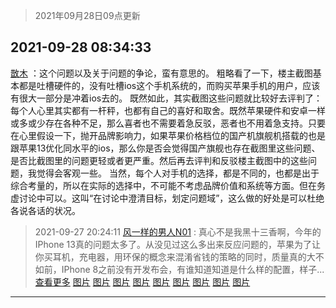 > 2021年09月28日09点更新
<link rel="stylesheet" href="https://cdn.jsdelivr.net/gh/taotie6/sampleJSON@main/css/photo_show.css">
<meta name="referrer" content="no-referrer" />


 ## 2021-09-28 08:34:33 

 [㪚木](https://www.coolapk.com/feed/30311950?shareKey=Mzk3MjU4MjRlNDIzNjE1MjczNzU~) ：这个问题以及关于问题的争论，蛮有意思的。
粗略看了一下，楼主截图基本都是吐槽硬件的，没有吐槽ios这个手机系统的，而购买苹果手机的用户，应该有很大一部分是冲着ios去的。
既然如此，其实截图这些问题就比较好去评判了：
每个人心里其实都有一杆秤，也都有自己的喜好和取舍<!--break-->。既然苹果硬件和安卓一样或多或少存在各种不足，那么喜者也不需要着急反驳，恶者也不用着急支持。只要在心里假设一下，抛开品牌影响力，如果苹果价格档位的国产机旗舰机搭载的也是跟苹果13优化同水平的ios，那么你是否会觉得国产旗舰也存在截图里这些问题、是否比截图里的问题更轻或者更严重。然后再去评判和反驳楼主截图中的这些问题，我觉得会客观一些。
当然，每个人对手机的选择，都是不同的，也都是出于综合考量的，所以在实际的选择中，不可能不考虑品牌价值和系统等方面。但在务虚讨论中可以。这叫“在讨论中澄清目标，划定问题域”，这么做的好处是可以杜绝各说各话的状况。 

<div class="album">
</div>

> 2021-09-27 20:24:11 
> [风一样的男人N01](https://www.coolapk.com/feed/30304110?shareKey=ZDU3YjY3ZTlkNTI5NjE1MjczNzU~) : 真心不是我黑十三香啊，今年的IPhone 13真的问题太多了。从没见过这么多出来反应问题的，苹果为了让你买耳机，充电器，用环保的概念来混淆省钱的策略的同时，质量真的大不如前，IPhone 8之前没有开发布会，有谁知道知道是什么样的配置，样子... <a href="">查看更多</a> 
[图片](http://image.coolapk.com/feed/2021/0927/20/3891074_02cea394_5443_5441@1080x1549.jpeg)
[图片](http://image.coolapk.com/feed/2021/0927/20/3891074_62c6ede2_5443_5443@1080x1214.jpeg)
[图片](http://image.coolapk.com/feed/2021/0927/20/3891074_cc6a2023_5443_5445@1080x2340.jpeg)
[图片](http://image.coolapk.com/feed/2021/0927/20/3891074_898dd4cf_5443_5447@1080x1945.jpeg)
[图片](http://image.coolapk.com/feed/2021/0927/20/3891074_88a6734a_5443_5449@1080x991.jpeg)
[图片](http://image.coolapk.com/feed/2021/0927/20/3891074_46fbc7ba_5443_5451@1080x898.jpeg)
[图片](http://image.coolapk.com/feed/2021/0927/20/3891074_19c9eacf_5443_5453@1080x1036.jpeg)
[图片](http://image.coolapk.com/feed/2021/0927/20/3891074_928c751c_5443_5455@1080x2340.jpeg)
[图片](http://image.coolapk.com/feed/2021/0927/20/3891074_2fd1afb0_5443_5457@1080x881.jpeg)

 ------- 

